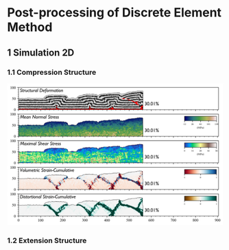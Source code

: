 # Post-processing of Discrete Element Method
## 1 Simulation 2D
### 1.1 Compression Structure
![Image text](https://github.com/jerryweihuajing/Post-Processing/blob/master/2D/Product/compression-integral%20analysis%20(dynamics).png)
### 1.2 Extension Structure
